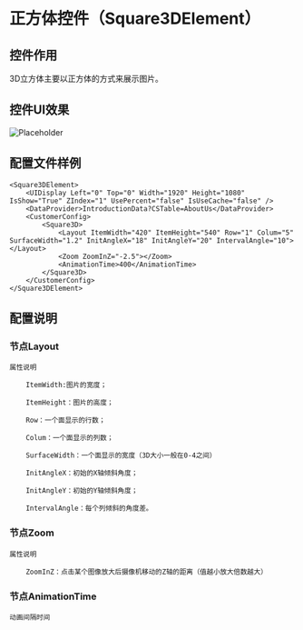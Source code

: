 # 正方体控件（Square3DElement）

## 控件作用

3D立方体主要以正方体的方式来展示图片。

## 控件UI效果

![Placeholder](../../images/Square3DElement.png)

## 配置文件样例

```
<Square3DElement>
    <UIDisplay Left="0" Top="0" Width="1920" Height="1080" IsShow="True" ZIndex="1" UsePercent="false" IsUseCache="false" />
    <DataProvider>IntroductionData?CSTable=AboutUs</DataProvider>
    <CustomerConfig>
        <Square3D>
            <Layout ItemWidth="420" ItemHeight="540" Row="1" Colum="5" SurfaceWidth="1.2" InitAngleX="18" InitAngleY="20" IntervalAngle="10"></Layout>
            <Zoom ZoomInZ="-2.5"></Zoom>
            <AnimationTime>400</AnimationTime>
        </Square3D>
    </CustomerConfig>
</Square3DElement>
```
## 配置说明

### 节点Layout

    属性说明

        ItemWidth:图片的宽度；

        ItemHeight：图片的高度；

        Row：一个面显示的行数；

        Colum：一个面显示的列数；

        SurfaceWidth：一个面显示的宽度（3D大小一般在0-4之间）

        InitAngleX：初始的X轴倾斜角度；

        InitAngleY：初始的Y轴倾斜角度；

        IntervalAngle：每个列倾斜的角度差。

### 节点Zoom  

    属性说明

        ZoomInZ：点击某个图像放大后摄像机移动的Z轴的距离（值越小放大倍数越大）

### 节点AnimationTime

    动画间隔时间 


